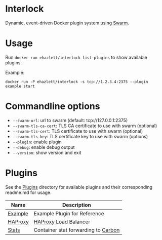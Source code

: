 # Interlock
Dynamic, event-driven Docker plugin system using [Swarm](https://github.com/docker/swarm).

# Usage
Run `docker run ehazlett/interlock list-plugins` to show available plugins.

Example:

`docker run -P ehazlett/interlock -s tcp://1.2.3.4:2375 --plugin example start`

# Commandline options

- `--swarm-url`: url to swarm (default: tcp://127.0.0.1:2375)
- `--swarm-tls-ca-cert`: TLS CA certificate to use with swarm (optional)
- `--swarm-tls-cert`: TLS certificate to use with swarm (optional)
- `--swarm-tls-key`: TLS certificate key to use with swarm (options)
- `--plugin`: enable plugin
- `--debug`: enable debug output
- `--version`: show version and exit

# Plugins
See the [Plugins](https://github.com/ehazlett/interlock/tree/master/plugins)
directory for available plugins and their corresponding readme.md for usage.

| Name | Description |
|-----|-----|
| [Example](https://github.com/ehazlett/interlock/tree/master/plugins/example) | Example Plugin for Reference|
| [HAProxy](https://github.com/ehazlett/interlock/tree/master/plugins/haproxy) | [HAProxy](http://www.haproxy.org/) Load Balancer |
| [Stats](https://github.com/ehazlett/interlock/tree/master/plugins/stats) | Container stat forwarding to [Carbon](http://graphite.wikidot.com/carbon) |
